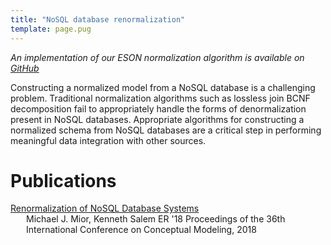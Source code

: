 ```yaml
---
title: "NoSQL database renormalization"
template: page.pug
---
```


*An implementation of our ESON normalization algorithm is available on [GitHub](https://github.com/michaelmior/eson)*

Constructing a normalized model from a NoSQL database is a challenging problem.
Traditional normalization algorithms such as lossless join BCNF decomposition fail to appropriately handle the forms of denormalization present in NoSQL databases.
Appropriate algorithms for constructing a normalized schema from NoSQL databases are a critical step in performing meaningful data integration with other sources.

# Publications

<!--lint disable no-html-->

<div class="acmdlitem">
  <a href="https://www.researchgate.net/publication/327878732_Renormalization_of_NoSQL_Database_Schemas_37th_International_Conference_ER_2018_Xi'an_China_October_22-25_2018_Proceedings" title="Renormalization of NoSQL Database Systems">
    Renormalization of NoSQL Database Systems
  </a>
  <div style="margin-left:25px">
    Michael J. Mior, Kenneth Salem
    ER '18 Proceedings of the 36th International Conference on Conceptual Modeling, 2018
  </div>
</div>
